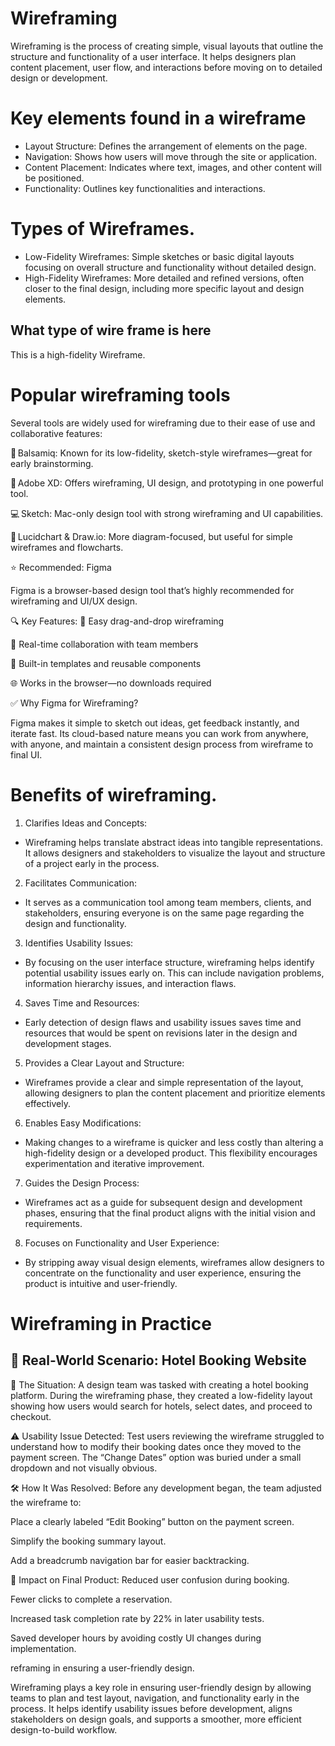 # Wireframing
Wireframing is the process of creating simple, visual layouts that outline the structure and functionality of a user interface. It helps designers plan content placement, user flow, and interactions before moving on to detailed design or development.
#  Key elements found in a wireframe
- Layout Structure: Defines the arrangement of elements on the page.
- Navigation: Shows how users will move through the site or application.
- Content Placement: Indicates where text, images, and other content will be positioned.
- Functionality: Outlines key functionalities and interactions.
# Types of Wireframes.
- Low-Fidelity Wireframes: Simple sketches or basic digital layouts focusing on overall structure and functionality without detailed design.
- High-Fidelity Wireframes: More detailed and refined versions, often closer to the final design, including more specific layout and design elements.
## What type of wire frame is here
This is a high-fidelity Wireframe.
#  Popular wireframing tools
Several tools are widely used for wireframing due to their ease of use and collaborative features:

🔲 Balsamiq: Known for its low-fidelity, sketch-style wireframes—great for early brainstorming.

📐 Adobe XD: Offers wireframing, UI design, and prototyping in one powerful tool.

💻 Sketch: Mac-only design tool with strong wireframing and UI capabilities.

🔗 Lucidchart & Draw.io: More diagram-focused, but useful for simple wireframes and flowcharts.

⭐ Recommended: Figma

Figma is a browser-based design tool that’s highly recommended for wireframing and UI/UX design.

🔍 Key Features:
🎯 Easy drag-and-drop wireframing

🤝 Real-time collaboration with team members

📁 Built-in templates and reusable components

🌐 Works in the browser—no downloads required

 ✅ Why Figma for Wireframing?
 
Figma makes it simple to sketch out ideas, get feedback instantly, and iterate fast. Its cloud-based nature means you can work from anywhere, with anyone, and maintain a consistent design process from wireframe to final UI.
# Benefits of wireframing.
1. Clarifies Ideas and Concepts:
- Wireframing helps translate abstract ideas into tangible representations. It allows designers and stakeholders to visualize the layout and structure of a project early in the process.
2. Facilitates Communication:
- It serves as a communication tool among team members, clients, and stakeholders, ensuring everyone is on the same page regarding the design and functionality.
3. Identifies Usability Issues:
- By focusing on the user interface structure, wireframing helps identify potential usability issues early on. This can include navigation problems, information hierarchy issues, and interaction flaws.
4. Saves Time and Resources:
- Early detection of design flaws and usability issues saves time and resources that would be spent on revisions later in the design and development stages.
5. Provides a Clear Layout and Structure:
- Wireframes provide a clear and simple representation of the layout, allowing designers to plan the content placement and prioritize elements effectively.
6. Enables Easy Modifications:
- Making changes to a wireframe is quicker and less costly than altering a high-fidelity design or a developed product. This flexibility encourages experimentation and iterative improvement.
7. Guides the Design Process:
- Wireframes act as a guide for subsequent design and development phases, ensuring that the final product aligns with the initial vision and requirements.
8. Focuses on Functionality and User Experience:
- By stripping away visual design elements, wireframes allow designers to concentrate on the functionality and user experience, ensuring the product is intuitive and user-friendly.
# Wireframing in Practice
## 🧩 Real-World Scenario: Hotel Booking Website
💼 The Situation:
A design team was tasked with creating a hotel booking platform. During the wireframing phase, they created a low-fidelity layout showing how users would search for hotels, select dates, and proceed to checkout.

⚠️ Usability Issue Detected:
Test users reviewing the wireframe struggled to understand how to modify their booking dates once they moved to the payment screen. The “Change Dates” option was buried under a small dropdown and not visually obvious.

🛠️ How It Was Resolved:
Before any development began, the team adjusted the wireframe to:

Place a clearly labeled “Edit Booking” button on the payment screen.

Simplify the booking summary layout.

Add a breadcrumb navigation bar for easier backtracking.

🎯 Impact on Final Product:
Reduced user confusion during booking.

Fewer clicks to complete a reservation.

Increased task completion rate by 22% in later usability tests.

Saved developer hours by avoiding costly UI changes during implementation.

reframing in ensuring a user-friendly design.

Wireframing plays a key role in ensuring user-friendly design by allowing teams to plan and test layout, navigation, and functionality early in the process. It helps identify usability issues before development, aligns stakeholders on design goals, and supports a smoother, more efficient design-to-build workflow.
